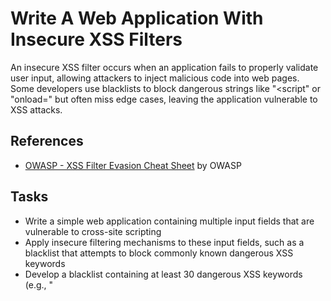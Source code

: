 # Write A Web Application With Insecure XSS Filters
An insecure XSS filter occurs when an application fails to properly validate user input, allowing attackers to inject malicious code into web pages. Some developers use blacklists to block dangerous strings like "<script" or "onload=" but often miss edge cases, leaving the application vulnerable to XSS attacks.

## References
- [OWASP - XSS Filter Evasion Cheat Sheet](https://www.owasp.org/index.php/XSS_Filter_Evasion_Cheat_Sheet) by OWASP

## Tasks
- Write a simple web application containing multiple input fields that are vulnerable to cross-site scripting
- Apply insecure filtering mechanisms to these input fields, such as a blacklist that attempts to block commonly known dangerous XSS keywords
- Develop a blacklist containing at least 30 dangerous XSS keywords (e.g., "<script>", "onload=", "alert(", etc.) that you plan to use to try and protect the input fields
- Use various XSS techniques, such as HTML encoding, JavaScript obfuscation, and bypassing blacklist filters, to inject malicious JavaScript code into the input fields
- Verify that the injected malicious JavaScript code is executed on the web application's frontend, demonstrating the bypass of the insecure XSS filters

## Steps With Solutions
1. PHP for vulnerable web application:
   ```
    <!DOCTYPE html>
    <html lang="en">
    <head>
        <meta charset="UTF-8">
        <meta name="viewport" content="width=device-width, initial-scale=1.0">
        <title>XSS Vulnerable Web Application</title>
    </head>
    <body>
        <h1>Submit Your Input</h1>
        <form action="" method="POST">
            <label for="user_input">Enter something:</label>
            <input type="text" name="user_input" id="user_input">
            <br><br>
            <button type="submit">Submit</button>
        </form>
    
        <?php
        if ($_SERVER['REQUEST_METHOD'] === 'POST') {
            // Get the user input from the form
            $user_input = $_POST['user_input'];
    
            // Blacklist-based filtering (insecure)
            $blacklist = [
                "<script>", "</script>", "onload=", "onerror=", "alert(", "javascript:", "<img", "<iframe", "<svg", "<a", "<div", 
                "<body", "<object", "<embed", "style=", "expression(", "document.cookie", "window.location", "eval(", 
                "setTimeout(", "setInterval(", "localStorage", "sessionStorage", "innerHTML", "outerHTML", "write(", "onmouseover=",
                "onfocus=", "onclick=", "onblur=", "onchange=", "onkeypress=", "onkeydown=", "onkeyup="
            ];
    
            // Replace blacklisted strings with an empty string (insecure filter)
            foreach ($blacklist as $dangerous_string) {
                $user_input = str_ireplace($dangerous_string, '', $user_input);
            }
    
            // Display the filtered user input (vulnerable to XSS)
            echo "<h2>Output:</h2>";
            echo "<p>" . $user_input . "</p>";
        }
        ?>
    </body>
    </html>
    ```
2. Insecure XSS filtering mechanism
- The PHP code retrieves the user input and processes it through a blacklist-based filter.
- The blacklist contains common XSS vectors (like <script>, onload=, etc.) which are removed from the user input.
- This method is insecure because:
  - It only removes known keywords, leaving edge cases and obfuscated payloads unfiltered.
  - Blacklist filtering can be bypassed by encoding, escaping, or obfuscating payloads.
3. Testing bypasses in the application with XSS payloads
- HTML Entity Encoding Bypass: <br/>
   `<scr%69pt>alert('XSS')</scr%69pt>`
   - The filter might not decode the `%69`, allowing the script to bypass the filter
- Broken-Up Script Tags: <br/>
   `<scr<script>ipt>alert('XSS')</scr<script>ipt>`
   - By splitting up the `<script>` tag, the filter might not catch the malicious code
- Onerror Event in an Image: <br/>
   `<img src=x onerror=alert('XSS')>`
   - Using event handlers like onerror, you can inject code via HTML elements
- JavaScript Obfuscation: <br/>
   `<svg/onload=alert('XSS')>`
   - SVG tags are often overlooked by filters, and the event handler can still execute the script
4. Securing XSS
- Blacklists are inherently insecure because they cannot account for all possible obfuscations or new techniques
- Proper XSS prevention involves:
   - Whitelisting allowed HTML tags and attributes
   - HTML Encoding all user-generated content before rendering
   - Using built-in functions like `htmlspecialchars()` in PHP to encode dangerous characters
- Example by encoding characters like `<`, `>` and `&`:
  ```
  // Secure the input by encoding special HTML characters
  echo "<p>" . htmlspecialchars($user_input, ENT_QUOTES, 'UTF-8') . "</p>";
  ```

